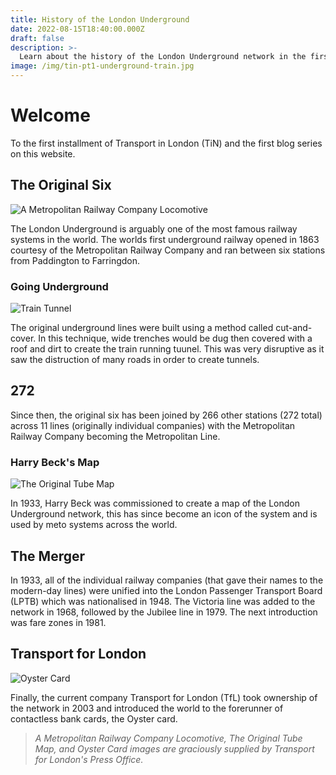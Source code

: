 ```yaml
---
title: History of the London Underground
date: 2022-08-15T18:40:00.000Z
draft: false
description: >-
  Learn about the history of the London Underground network in the first installment of Transport in London.
image: /img/tin-pt1-underground-train.jpg
---
```


# Welcome

To the first installment of Transport in London (TiN) and the first blog series on this website.

## The Original Six

![A Metropolitan Railway Company Locomotive](/img/tin-pt1-underground-metropolitan.jpg)

The London Underground is arguably one of the most famous railway systems in the world. The worlds first underground railway opened in 1863 courtesy of the Metropolitan Railway Company and ran between six stations from Paddington to Farringdon.

### Going Underground

![Train Tunnel](/img/tin-pt1-underground-tunnel.jpg)

The original underground lines were built using a method called cut-and-cover. In this technique, wide trenches would be dug then covered with a roof and dirt to create the train running tuunel. This was very disruptive as it saw the distruction of many roads in order to create tunnels.

## 272

Since then, the original six has been joined by 266 other stations (272 total) across 11 lines (originally individual companies) with the Metropolitan Railway Company becoming the Metropolitan Line.

### Harry Beck's Map

![The Original Tube Map](/img/tin-pt1-underground-map.jpg)

In 1933, Harry Beck was commissioned to create a map of the London Underground network, this has since become an icon of the system and is used by meto systems across the world.

## The Merger

In 1933, all of the individual railway companies (that gave their names to the modern-day lines) were unified into the London Passenger Transport Board (LPTB) which was nationalised in 1948. The Victoria line was added to the network in 1968, followed by the Jubilee line in 1979. The next introduction was fare zones in 1981.

## Transport for London

![Oyster Card](/img/tin-pt1-underground-oyster.jpg)

Finally, the current company Transport for London (TfL) took ownership of the network in 2003 and introduced the world to the forerunner of contactless bank cards, the Oyster card.

> _A Metropolitan Railway Company Locomotive, The Original Tube Map, and Oyster Card images are graciously supplied by Transport for London's Press Office._
